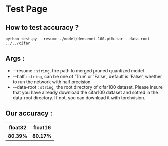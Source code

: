 # Test Page

## How to test accuracy ?
```shell
python test.py --resume ./model/densenet-100.pth.tar --data-root ../../cifar
```


## Args :
* --resume : `string`, the path to merged pruned quantized model
* --half : `string`, can be one of 'True' or 'False', default is 'False', whether to run the network with half precision
* --data-root : `string`, the root directory of cifar100 dataset. Please insure that you have already download the cifar100
                dataset and sotred in the data-root directory. If not, you can download it with torchvision.

## Our accuracy : 
|   float32   |  float16    |
|-------------|-------------|
|  **80.39%** |  **80.17%** |
